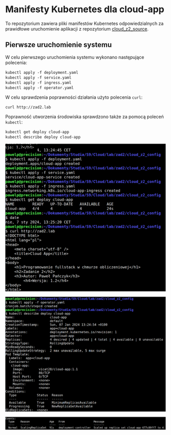 # Manifesty Kubernetes dla cloud-app
To repozytorium zawiera pliki manifestów Kubernetes odpowiedzialnych za prawidłowe uruchomienie aplikacji z repozytorium [cloud_z2_source](https://github.com/pawelp29/cloud_z2_source).

## Pierwsze uruchomienie systemu
W celu pierwszego uruchomienia systemu wykonano następujące polecenia:

```
kubectl apply -f deployment.yaml
kubectl apply -f service.yaml
kubectl apply -f ingress.yaml
kubectl apply -f operator.yaml
```

W celu sprawdzenia poprawności działania użyto polecenia `curl`:

```
curl http://zad2.lab
```

Poprawność utworzenia środowiska sprawdzono także za pomocą poleceń `kubectl`:

```
kubectl get deploy cloud-app
kubectl describe deploy cloud-app
```

![Pierwsze uruchomienie](./first_run.png)

![Sprawdzenie obiektu deployment](./describe.png)

![Pierwsze sprawdzenie zdarzeń](./events_1.png)

